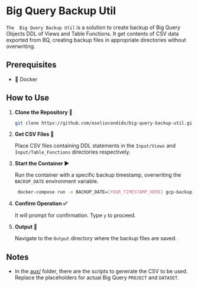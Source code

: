 #  Big Query Backup Util

`The  Big Query Backup Util` is a solution to create backup of Big Query Objects DDL of Views and Table Functions. It get contents of CSV data exported from BQ, creating backup files in appropriate directories without overwriting.

## Prerequisites

- 🐳 Docker

## How to Use

1. **Clone the Repository 🔄**
   ```bash
   git clone https://github.com/oseliocandido/big-query-backup-util.git && cd big-query-backup-util
    ```
2.  **Get CSV Files 📄**

    Place CSV files containing DDL statements in the `Input/Views` and `Input/Table_Functions` directories respectively.

3. **Start the Container ▶️**

    Run the container with a specific backup timestamp, overwriting the `BACKUP_DATE` environment variable.

   ```bash
    docker-compose run -e BACKUP_DATE=[YOUR_TIMESTAMP_HERE] gcp-backup-ddls
    ```
4.  **Confirm Operation ✅** 
    
    It will prompt for confirmation. Type `y` to proceed.

5. **Output 📂**

    Navigate to the `Output` directory where the backup files are saved.

## Notes
- In the [aux/](aux/) folder, there are the scripts to generate the CSV to be used. Replace the placeholders for actual Big Query `PROJECT` and `DATASET`.
